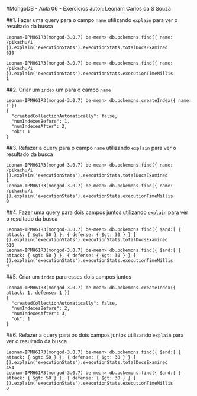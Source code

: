 #MongoDB - Aula 06 - Exercícios
autor: Leonam Carlos da S Souza

##1. Fazer uma query para o campo `name` utilizando `explain` para ver o resultado da busca

```
Leonam-IPMH61R3(mongod-3.0.7) be-mean> db.pokemons.find({ name: /pikachu/i }).explain('executionStats').executionStats.totalDocsExamined
610

Leonam-IPMH61R3(mongod-3.0.7) be-mean> db.pokemons.find({ name: /pikachu/i }).explain('executionStats').executionStats.executionTimeMillis
1
```

##2. Criar um `index` um para o campo `name`

```
Leonam-IPMH61R3(mongod-3.0.7) be-mean> db.pokemons.createIndex({ name: 1 })
{
  "createdCollectionAutomatically": false,
  "numIndexesBefore": 1,
  "numIndexesAfter": 2,
  "ok": 1
}

```

##3. Refazer a query para o campo `name` utilizando `explain` para ver o resultado da busca

```
Leonam-IPMH61R3(mongod-3.0.7) be-mean> db.pokemons.find({ name: /pikachu/i }).explain('executionStats').executionStats.totalDocsExamined
1
Leonam-IPMH61R3(mongod-3.0.7) be-mean> db.pokemons.find({ name: /pikachu/i }).explain('executionStats').executionStats.executionTimeMillis
0
```

##4. Fazer uma query para dois campos juntos utilizando `explain` para ver o resultado da busca

```
Leonam-IPMH61R3(mongod-3.0.7) be-mean> db.pokemons.find({ $and:[ { attack: { $gt: 50 } }, { defense: { $gt: 30 } } ] }).explain('executionStats').executionStats.totalDocsExamined
610
Leonam-IPMH61R3(mongod-3.0.7) be-mean> db.pokemons.find({ $and:[ { attack: { $gt: 50 } }, { defense: { $gt: 30 } } ] }).explain('executionStats').executionStats.executionTimeMillis
0
```

##5. Criar um `index` para esses dois campos juntos

```
Leonam-IPMH61R3(mongod-3.0.7) be-mean> db.pokemons.createIndex({ attack: 1, defense: 1 })
{
  "createdCollectionAutomatically": false,
  "numIndexesBefore": 2,
  "numIndexesAfter": 3,
  "ok": 1
}

```

##6. Refazer a query para os dois campos juntos utilizando `explain` para ver o resultado da busca

```
Leonam-IPMH61R3(mongod-3.0.7) be-mean> db.pokemons.find({ $and:[ { attack: { $gt: 50 } }, { defense: { $gt: 30 } } ] }).explain('executionStats').executionStats.totalDocsExamined
454
Leonam-IPMH61R3(mongod-3.0.7) be-mean> db.pokemons.find({ $and:[ { attack: { $gt: 50 } }, { defense: { $gt: 30 } } ] }).explain('executionStats').executionStats.executionTimeMillis
0


```
